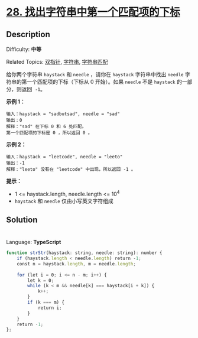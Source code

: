 # [28\. 找出字符串中第一个匹配项的下标](https://leetcode.cn/problems/find-the-index-of-the-first-occurrence-in-a-string/)

## Description

Difficulty: **中等**  

Related Topics: [双指针](https://leetcode.cn/tag/two-pointers/), [字符串](https://leetcode.cn/tag/string/), [字符串匹配](https://leetcode.cn/tag/string-matching/)

给你两个字符串 `haystack` 和 `needle` ，请你在 `haystack` 字符串中找出 `needle` 字符串的第一个匹配项的下标（下标从 0 开始）。如果 `needle` 不是 `haystack` 的一部分，则返回  `-1`。

**示例 1：**

```
输入：haystack = "sadbutsad", needle = "sad"
输出：0
解释："sad" 在下标 0 和 6 处匹配。
第一个匹配项的下标是 0 ，所以返回 0 。
```

**示例 2：**

```
输入：haystack = "leetcode", needle = "leeto"
输出：-1
解释："leeto" 没有在 "leetcode" 中出现，所以返回 -1 。
```

**提示：**

* 1 <= haystack.length, needle.length <= 10<sup>4</sup>
* `haystack` 和 `needle` 仅由小写英文字符组成

## Solution

# 

Language: **TypeScript**

```typescript
function strStr(haystack: string, needle: string): number {
    if (haystack.length < needle.length) return -1;
    const n = haystack.length, m = needle.length;
    
    for (let i = 0; i <= n - m; i++) {
        let k = 0;
        while (k < m && needle[k] === haystack[i + k]) {
            k++;
        }
        if (k === m) {
            return i;
        }
    }
    return -1;
};
```
